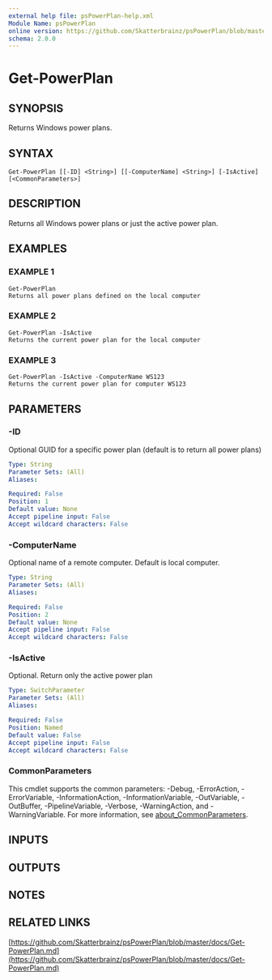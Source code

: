 ```yaml
---
external help file: psPowerPlan-help.xml
Module Name: psPowerPlan
online version: https://github.com/Skatterbrainz/psPowerPlan/blob/master/docs/Get-PowerPlan.md
schema: 2.0.0
---
```


# Get-PowerPlan

## SYNOPSIS
Returns Windows power plans.

## SYNTAX

```
Get-PowerPlan [[-ID] <String>] [[-ComputerName] <String>] [-IsActive] [<CommonParameters>]
```

## DESCRIPTION
Returns all Windows power plans or just the active power plan.

## EXAMPLES

### EXAMPLE 1
```
Get-PowerPlan
Returns all power plans defined on the local computer
```

### EXAMPLE 2
```
Get-PowerPlan -IsActive
Returns the current power plan for the local computer
```

### EXAMPLE 3
```
Get-PowerPlan -IsActive -ComputerName WS123
Returns the current power plan for computer WS123
```

## PARAMETERS

### -ID
Optional GUID for a specific power plan (default is to return all power plans)

```yaml
Type: String
Parameter Sets: (All)
Aliases:

Required: False
Position: 1
Default value: None
Accept pipeline input: False
Accept wildcard characters: False
```

### -ComputerName
Optional name of a remote computer.
Default is local computer.

```yaml
Type: String
Parameter Sets: (All)
Aliases:

Required: False
Position: 2
Default value: None
Accept pipeline input: False
Accept wildcard characters: False
```

### -IsActive
Optional.
Return only the active power plan

```yaml
Type: SwitchParameter
Parameter Sets: (All)
Aliases:

Required: False
Position: Named
Default value: False
Accept pipeline input: False
Accept wildcard characters: False
```

### CommonParameters
This cmdlet supports the common parameters: -Debug, -ErrorAction, -ErrorVariable, -InformationAction, -InformationVariable, -OutVariable, -OutBuffer, -PipelineVariable, -Verbose, -WarningAction, and -WarningVariable. For more information, see [about_CommonParameters](http://go.microsoft.com/fwlink/?LinkID=113216).

## INPUTS

## OUTPUTS

## NOTES

## RELATED LINKS

[https://github.com/Skatterbrainz/psPowerPlan/blob/master/docs/Get-PowerPlan.md](https://github.com/Skatterbrainz/psPowerPlan/blob/master/docs/Get-PowerPlan.md)

